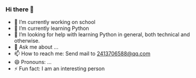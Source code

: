 ### Hi there 👋

<!--
**jialin0718/jialin0718** is a ✨ _special_ ✨ repository because its `README.md` (this file) appears on your GitHub profile.

Here are some ideas to get you started:
-->
- 🔭 I’m currently working on school
- 🌱 I’m currently learning Python
- 🤔 I’m looking for help with learning Python in general, both technical and otherwise.
- 💬 Ask me about ...
- 📫 How to reach me: Send mail to 2413706588@qq.com
- 😄 Pronouns: ...
- ⚡ Fun fact: I am an interesting person

